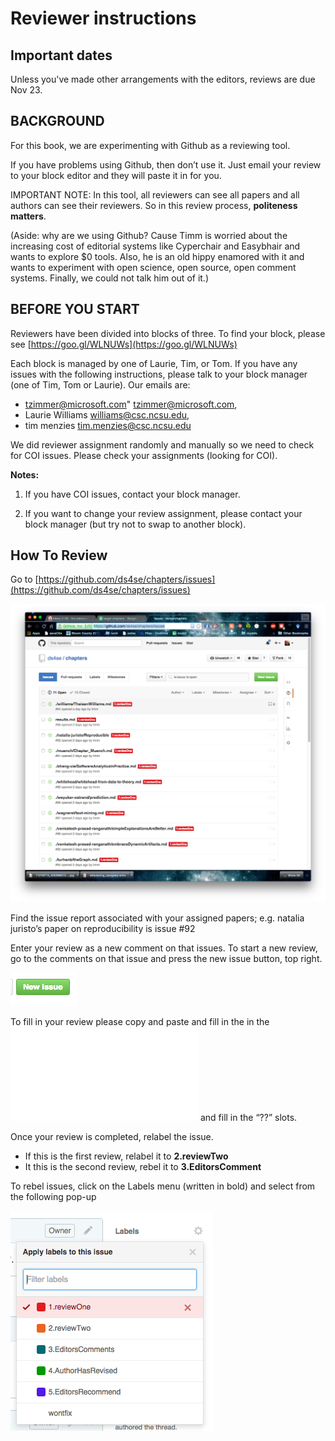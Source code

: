 
# Reviewer instructions

## Important dates

Unless you've made other arrangements with the editors, reviews are due Nov 23.

## BACKGROUND


For this book, we are experimenting with Github as a reviewing tool.

If you have problems using Github, then don’t use it.
Just email your review to your block editor and they will paste it in for you. 

IMPORTANT NOTE: In this tool, all reviewers can see all papers and all authors can see their reviewers. So in this review process, **politeness matters**. 

(Aside: why are we using Github? Cause Timm is worried about the increasing cost of editorial systems like Cyperchair and Easybhair and wants to explore $0 tools. Also, he is an old hippy  enamored with it and wants to experiment with open science, open source, open comment systems. Finally,  we could not talk him out of it.)

## BEFORE YOU START


Reviewers  have been divided into blocks of three.  To find your block,
please see [https://goo.gl/WLNUWs](https://goo.gl/WLNUWs)

Each block is managed by one of Laurie, Tim, or Tom. If you have any issues with the following instructions, please talk to your block manager (one of Tim, Tom or Laurie). Our emails are:

- tzimmer@microsoft.com" <tzimmer@microsoft.com>, 
- Laurie Williams <williams@csc.ncsu.edu>,
- tim menzies <tim.menzies@csc.ncsu.edu>

We did reviewer assignment randomly and manually so we need to check for COI issues. Please check your assignments (looking for COI). 

**Notes:**

1. If you have COI issues, contact your block manager.

2.  If you want to change your review assignment, please contact your block manager (but try not to swap to another block).

## How To Review

Go to [https://github.com/ds4se/chapters/issues](https://github.com/ds4se/chapters/issues)

![](issues.png)

Find the issue report associated with your assigned
papers; e.g.  natalia juristo’s paper on
reproducibility is issue #92
 

Enter your review as a new comment on that
issues. To start a new review, go to the comments on
that issue and press the new issue button, top
right.

![](newIssue.png)



To fill in your review please copy and paste and fill in the in the ![review template](reviewTemplate.md)
and fill in the “??” slots.


Once your review is completed, relabel the issue. 

+ If this is the first review, relabel it to **2.reviewTwo**
+ It this is the second review, rebel it to **3.EditorsComment**

To rebel issues, click on the Labels menu (written in bold) and select from the following pop-up

![](newLabel.png)
